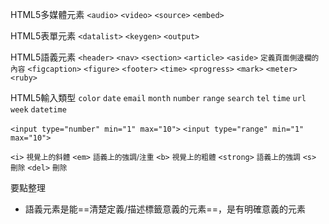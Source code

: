 HTML5多媒體元素
`<audio>`
`<video>`
`<source>`
`<embed>`

HTML5表單元素
`<datalist>`
`<keygen>`
`<output>`

HTML5語義元素
`<header>`
`<nav>`
`<section>`
`<article>`
`<aside>` <small>定義頁面側邊欄的內容</small>
`<figcaption>`
`<figure>`
`<footer>`
`<time>`
`<progress>`
`<mark>`
`<meter>`
`<ruby>`

HTML5輸入類型
`color`
`date`
`email`
`month`
`number`
`range`
`search`
`tel`
`time`
`url`
`week`
`datetime`

`<input type="number" min="1" max="10">`
`<input type="range" min="1" max="10">`

`<i>` <small>視覺上的斜體</small>
`<em>` <small>語義上的強調/注重</small>
`<b>` <small>視覺上的粗體</small>
`<strong>` <small>語義上的強調</small>
`<s>` <small>刪除</small>
`<del>` <small>刪除</small>

要點整理
- 語義元素是能==清楚定義/描述標籤意義的元素==，是有明確意義的元素